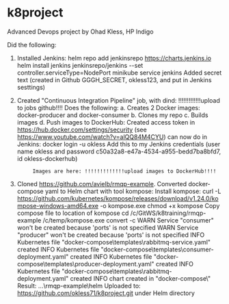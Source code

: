 # k8project
Advanced Devops project by Ohad Kless, HP Indigo

Did the following:
1. Installed Jenkins:
	helm repo add jenkinsrepo https://charts.jenkins.io
	helm install jenkins jenkinsrepo/jenkins --set controller.serviceType=NodePort
	minikube service jenkins
	Added secret text (created in Github GGGH_SECRET, okless123, and put in Jenkins sesttings)
2. Created "Continuous Integration Pipeline" job, with dind: !!!!!!!!!!!!!upload to jobs github!!!!
	Does the following:
		a. Creates 2 Docker images: docker-producer and docker-consumer
		b. Clones my repo
		c. Builds images
		d. Push images to DockerHub:
			Created access token in https://hub.docker.com/settings/security (see https://www.youtube.com/watch?v=alQQ84M4CYU)
			can now do in Jenkins: docker login -u okless
			Add this to my Jenkins credentials (user name okless and password c50a32a8-e47a-4534-a955-bedd7ba8bfd7, id okless-dockerhub)
			
			
			Images are here: !!!!!!!!!!!!!upload images to DockerHub!!!!
3. Cloned https://github.com/avielb/rmqp-example. 
   Converted docker-compose yaml to Helm chart with tool kompose:
	Install kompose:
		curl -L https://github.com/kubernetes/kompose/releases/download/v1.24.0/kompose-windows-amd64.exe -o kompose.exe
		chmod +x kompose
		Copy compose file to location of kompose
		cd /c/GitWS/k8training/rmqp-example
		/c/temp/kompose.exe convert -c
			WARN Service "consumer" won't be created because 'ports' is not specified
			WARN Service "producer" won't be created because 'ports' is not specified
			INFO Kubernetes file "docker-compose\\templates\\rabbitmq-service.yaml" created
			INFO Kubernetes file "docker-compose\\templates\\consumer-deployment.yaml" created
			INFO Kubernetes file "docker-compose\\templates\\producer-deployment.yaml" created
			INFO Kubernetes file "docker-compose\\templates\\rabbitmq-deployment.yaml" created
			INFO chart created in "docker-compose\\"
		Result: ...\rmqp-example\helm 
			Uploaded to: https://github.com/okless71/k8project.git under Helm directory
